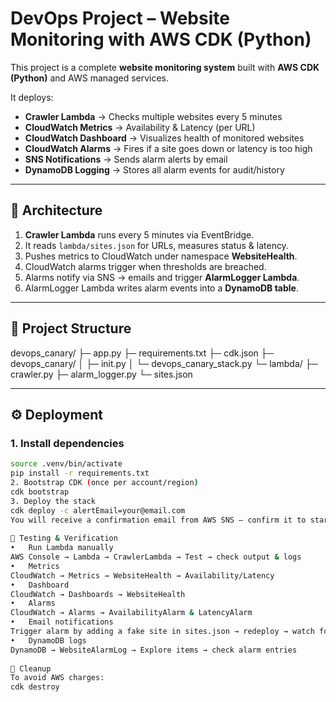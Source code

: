 # DevOps Project – Website Monitoring with AWS CDK (Python)

This project is a complete **website monitoring system** built with **AWS CDK (Python)** and AWS managed services.

It deploys:

- **Crawler Lambda** → Checks multiple websites every 5 minutes
- **CloudWatch Metrics** → Availability & Latency (per URL)
- **CloudWatch Dashboard** → Visualizes health of monitored websites
- **CloudWatch Alarms** → Fires if a site goes down or latency is too high
- **SNS Notifications** → Sends alarm alerts by email
- **DynamoDB Logging** → Stores all alarm events for audit/history

---

## 🚀 Architecture

1. **Crawler Lambda** runs every 5 minutes via EventBridge.
2. It reads `lambda/sites.json` for URLs, measures status & latency.
3. Pushes metrics to CloudWatch under namespace **WebsiteHealth**.
4. CloudWatch alarms trigger when thresholds are breached.
5. Alarms notify via SNS → emails and trigger **AlarmLogger Lambda**.
6. AlarmLogger Lambda writes alarm events into a **DynamoDB table**.

---

## 📂 Project Structure

devops_canary/
├─ app.py
├─ requirements.txt
├─ cdk.json
├─ devops_canary/
│ ├─ init.py
│ └─ devops_canary_stack.py
└─ lambda/
  ├─ crawler.py
  ├─ alarm_logger.py
  └─ sites.json

---

## ⚙️ Deployment

### 1. Install dependencies
```bash
source .venv/bin/activate
pip install -r requirements.txt
2. Bootstrap CDK (once per account/region)
cdk bootstrap
3. Deploy the stack
cdk deploy -c alertEmail=your@email.com
You will receive a confirmation email from AWS SNS – confirm it to start receiving alerts.
 
🧪 Testing & Verification
•	Run Lambda manually
AWS Console → Lambda → CrawlerLambda → Test → check output & logs
•	Metrics
CloudWatch → Metrics → WebsiteHealth → Availability/Latency
•	Dashboard
CloudWatch → Dashboards → WebsiteHealth
•	Alarms
CloudWatch → Alarms → AvailabilityAlarm & LatencyAlarm
•	Email notifications
Trigger alarm by adding a fake site in sites.json → redeploy → watch for ALARM email
•	DynamoDB logs
DynamoDB → WebsiteAlarmLog → Explore items → check alarm entries
 
🛑 Cleanup
To avoid AWS charges:
cdk destroy

